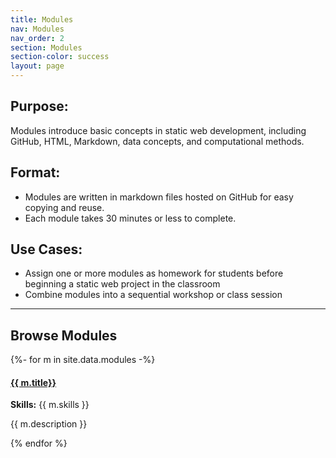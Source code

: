 ```yaml
---
title: Modules
nav: Modules
nav_order: 2
section: Modules
section-color: success
layout: page
---
```


<div class="container content-narrow pb-2" markdown="1">

## Purpose:

Modules introduce basic concepts in static web development, including GitHub, HTML, Markdown, data concepts, and computational methods.

## Format:

- Modules are written in markdown files hosted on GitHub for easy copying and reuse.
- Each module takes 30 minutes or less to complete.

## Use Cases:
- Assign one or more modules as homework for students before beginning a static web project in the classroom
- Combine modules into a sequential workshop or class session

</div>

<hr>

## Browse Modules

<div class="row pt-2">
{%- for m in site.data.modules -%}
<div class="col-md-4">
    <div class="card my-2">
    <div class="card-body">
        <h4 class="card-title"><a href="{{ m.link }}" target="_blank" rel="noopener">{{ m.title}}</a></h4>
        <p class="card-text"><strong>Skills:</strong> {{ m.skills }}</p>
        <p class="card-text">{{ m.description }}</p>
    </div>
    </div>
</div>
{% endfor %}
</div>
